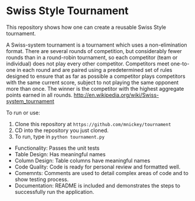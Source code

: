 # Swiss Style Tournament
This repository shows how one can create a reusable Swiss Style tournament. 

A Swiss-system tournament is a tournament which uses a non-elimination format. There are several rounds of competition, but considerably fewer rounds than in a round-robin tournament, so each competitor (team or individual) does not play every other competitor. Competitors meet one-to-one in each round and are paired using a predetermined set of rules designed to ensure that as far as possible a competitor plays competitors with the same current score, subject to not playing the same opponent more than once. The winner is the competitor with the highest aggregate points earned in all rounds. http://en.wikipedia.org/wiki/Swiss-system_tournament

To run or use:

1. Clone this repository at `https://github.com/mnickey/tournament`
2. CD into the repository you just cloned.
3. To run, type in `python tournament.py`

* Functionality: Passes the unit tests
* Table Design: Has meaningful names
* Column Design: Table columns have meaningful names
* Code Quality: Code is ready for personal review and formatted well.
* Comemnts: Comments are used to detail complex areas of code and to show testing process.
* Documentation: README is included and demonstrates the steps to successfully run the application.
